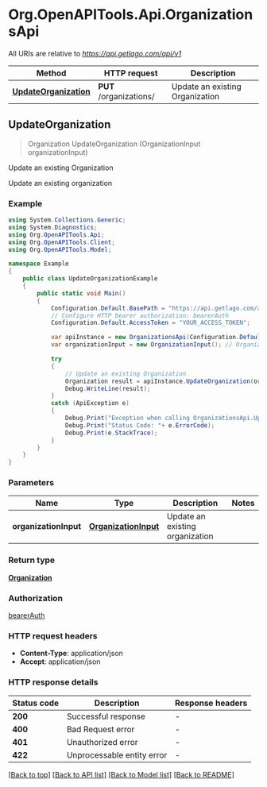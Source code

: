 # Org.OpenAPITools.Api.OrganizationsApi

All URIs are relative to *https://api.getlago.com/api/v1*

Method | HTTP request | Description
------------- | ------------- | -------------
[**UpdateOrganization**](OrganizationsApi.md#updateorganization) | **PUT** /organizations/ | Update an existing Organization



## UpdateOrganization

> Organization UpdateOrganization (OrganizationInput organizationInput)

Update an existing Organization

Update an existing organization

### Example

```csharp
using System.Collections.Generic;
using System.Diagnostics;
using Org.OpenAPITools.Api;
using Org.OpenAPITools.Client;
using Org.OpenAPITools.Model;

namespace Example
{
    public class UpdateOrganizationExample
    {
        public static void Main()
        {
            Configuration.Default.BasePath = "https://api.getlago.com/api/v1";
            // Configure HTTP bearer authorization: bearerAuth
            Configuration.Default.AccessToken = "YOUR_ACCESS_TOKEN";

            var apiInstance = new OrganizationsApi(Configuration.Default);
            var organizationInput = new OrganizationInput(); // OrganizationInput | Update an existing organization

            try
            {
                // Update an existing Organization
                Organization result = apiInstance.UpdateOrganization(organizationInput);
                Debug.WriteLine(result);
            }
            catch (ApiException e)
            {
                Debug.Print("Exception when calling OrganizationsApi.UpdateOrganization: " + e.Message );
                Debug.Print("Status Code: "+ e.ErrorCode);
                Debug.Print(e.StackTrace);
            }
        }
    }
}
```

### Parameters


Name | Type | Description  | Notes
------------- | ------------- | ------------- | -------------
 **organizationInput** | [**OrganizationInput**](OrganizationInput.md)| Update an existing organization | 

### Return type

[**Organization**](Organization.md)

### Authorization

[bearerAuth](../README.md#bearerAuth)

### HTTP request headers

- **Content-Type**: application/json
- **Accept**: application/json


### HTTP response details
| Status code | Description | Response headers |
|-------------|-------------|------------------|
| **200** | Successful response |  -  |
| **400** | Bad Request error |  -  |
| **401** | Unauthorized error |  -  |
| **422** | Unprocessable entity error |  -  |

[[Back to top]](#)
[[Back to API list]](../README.md#documentation-for-api-endpoints)
[[Back to Model list]](../README.md#documentation-for-models)
[[Back to README]](../README.md)

